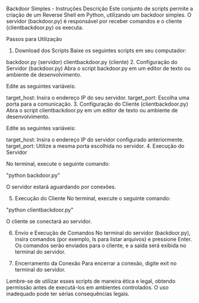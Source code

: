 Backdoor Simples - Instruções
Descrição
Este conjunto de scripts permite a criação de um Reverse Shell em Python, utilizando um backdoor simples. O servidor (backdoor.py) é responsável por receber comandos e o cliente (clientbackdoor.py) os executa.

Passos para Utilização
1. Download dos Scripts
Baixe os seguintes scripts em seu computador:

backdoor.py (servidor)
clientbackdoor.py (cliente)
2. Configuração do Servidor (backdoor.py)
Abra o script backdoor.py em um editor de texto ou ambiente de desenvolvimento.

Edite as seguintes variáveis:

target_host: Insira o endereço IP do seu servidor.
target_port: Escolha uma porta para a comunicação.
3. Configuração do Cliente (clientbackdoor.py)
Abra o script clientbackdoor.py em um editor de texto ou ambiente de desenvolvimento.

Edite as seguintes variáveis:

target_host: Insira o endereço IP do servidor configurado anteriormente.
target_port: Utilize a mesma porta escolhida no servidor.
4. Execução do Servidor

No terminal, execute o seguinte comando:

"python backdoor.py"

O servidor estará aguardando por conexões.

5. Execução do Cliente
No terminal, execute o seguinte comando:


"python clientbackdoor.py"


O cliente se conectará ao servidor.

6. Envio e Execução de Comandos
No terminal do servidor (backdoor.py), insira comandos (por exemplo, ls para listar arquivos) e pressione Enter. Os comandos serão enviados para o cliente, e a saída será exibida no terminal do servidor.


7. Encerramento da Conexão
Para encerrar a conexão, digite exit no terminal do servidor.


Lembre-se de utilizar esses scripts de maneira ética e legal, obtendo permissão antes de executá-los em ambientes controlados. O uso inadequado pode ter sérias consequências legais.
